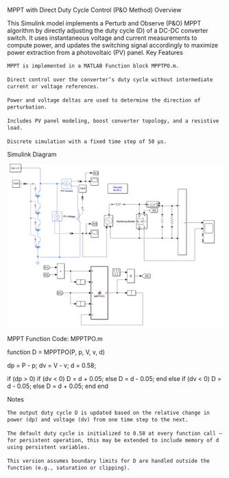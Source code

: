 MPPT with Direct Duty Cycle Control (P&O Method)
Overview

This Simulink model implements a Perturb and Observe (P&O) MPPT algorithm by directly adjusting the duty cycle (D) of a DC-DC converter switch. It uses instantaneous voltage and current measurements to compute power, and updates the switching signal accordingly to maximize power extraction from a photovoltaic (PV) panel.
Key Features

    MPPT is implemented in a MATLAB Function block MPPTPO.m.

    Direct control over the converter’s duty cycle without intermediate current or voltage references.

    Power and voltage deltas are used to determine the direction of perturbation.

    Includes PV panel modeling, boost converter topology, and a resistive load.

    Discrete simulation with a fixed time step of 50 μs.

Simulink Diagram

![System Diagram](./Diagram.png)

MPPT Function Code: MPPTPO.m

function D = MPPTPO(P, p, V, v, d)

dp = P - p;
dv = V - v;
d = 0.58;

if (dp > 0)
    if (dv < 0)
        D = d + 0.05;
    else
        D = d - 0.05;
    end
else
    if (dv < 0)
        D = d - 0.05;
    else
        D = d + 0.05;
    end
end

Notes

    The output duty cycle D is updated based on the relative change in power (dp) and voltage (dv) from one time step to the next.

    The default duty cycle is initialized to 0.58 at every function call — for persistent operation, this may be extended to include memory of d using persistent variables.

    This version assumes boundary limits for D are handled outside the function (e.g., saturation or clipping).